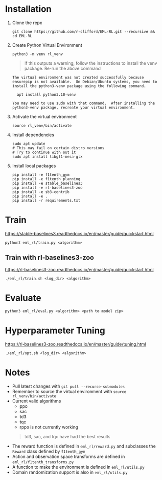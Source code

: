 # Installation
1. Clone the repo
   ```
   git clone https://github.com/r-clifford/EML-RL.git --recursive && cd EML-RL
   ```
3. Create Python Virtual Environment
   ```
   python3 -m venv rl_venv
   ```
   > If this outputs a warning, follow the instructions to install the venv package. Re-run the above command
   ```
   The virtual environment was not created successfully because ensurepip is not available.  On Debian/Ubuntu systems, you need to install the python3-venv package using the following command.

     apt install python3.10-venv

   You may need to use sudo with that command.  After installing the python3-venv package, recreate your virtual environment.
   ```

5. Activate the virtual environment
   ```
   source rl_venv/bin/activate
   ```

6. Install dependencies
   ```
   sudo apt update
   # This may fail on certain distro versions
   # Try to continue with out it
   sudo apt install libgl1-mesa-glx
   ```
6. Install local packages
     ```
     pip install -e f1tenth_gym
     pip install -e f1tenth_planning
     pip install -e stable_baselines3
     pip install -e rl-baselines3-zoo
     pip install -e sb3-contrib
     pip install -e .
     pip install -r requirements.txt
    ```
# Train
https://stable-baselines3.readthedocs.io/en/master/guide/quickstart.html
```
python3 eml_rl/train.py <algorithm>
```
## Train with rl-baselines3-zoo
https://rl-baselines3-zoo.readthedocs.io/en/master/guide/quickstart.html
```
./eml_rl/train.sh <log_dir> <algorithm>
```
# Evaluate
```
python3 eml_rl/eval.py <algorithm> <path to model zip>
```

# Hyperparameter Tuning
https://rl-baselines3-zoo.readthedocs.io/en/master/guide/tuning.html
```
./eml_rl/opt.sh <log_dir> <algorithm>
```

# Notes
- Pull latest changes with `git pull --recurse-submodules`
- Remember to source the virtual environment with `source rl_venv/bin/activate`
- Current valid algorithms
  - ppo
  - sac
  - td3
  - tqc
  - rppo is not currently working
  > td3, sac, and tqc have had the best results
- The reward function is defined in `eml_rl/reward.py` and subclasses the `Reward` class defined by `f1tenth_gym`
- Action and observation space transforms are defined in `eml_rl/f1tenth_transforms.py`
- A function to make the environment is defined in `eml_rl/utils.py`
- Domain randomization support is also in `eml_rl/utils.py`
